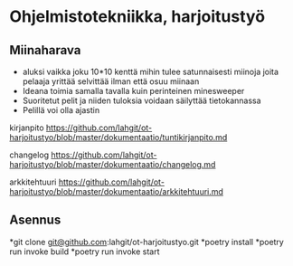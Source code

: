 # Ohjelmistotekniikka, harjoitustyö

## Miinaharava
* aluksi vaikka joku 10*10 kenttä mihin tulee satunnaisesti miinoja joita pelaaja yrittää selvittää ilman että osuu miinaan
* Ideana toimia samalla tavalla kuin perinteinen minesweeper
* Suoritetut pelit ja niiden tuloksia voidaan säilyttää tietokannassa
* Pelillä voi olla ajastin



kirjanpito
https://github.com/lahgit/ot-harjoitustyo/blob/master/dokumentaatio/tuntikirjanpito.md



changelog
https://github.com/lahgit/ot-harjoitustyo/blob/master/dokumentaatio/changelog.md



arkkitehtuuri
https://github.com/lahgit/ot-harjoitustyo/blob/master/dokumentaatio/arkkitehtuuri.md


## Asennus

*git clone git@github.com:lahgit/ot-harjoitustyo.git
*poetry install
*poetry run invoke build
*poetry run invoke start


